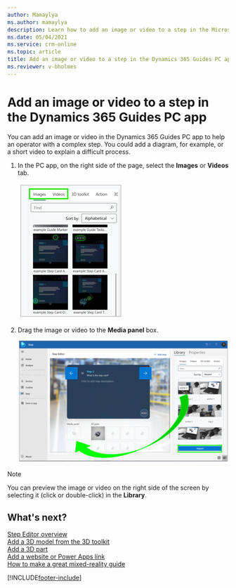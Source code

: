```yaml
---
author: Mamaylya
ms.author: mamaylya
description: Learn how to add an image or video to a step in the Microsoft Dynamics 365 Guides PC app to help operators with a complex step.
ms.date: 05/04/2021
ms.service: crm-online
ms.topic: article
title: Add an image or video to a step in the Dynamics 365 Guides PC app
ms.reviewer: v-bholmes
---
```


# Add an image or video to a step in the Dynamics 365 Guides PC app

You can add an image or video in the Dynamics 365 Guides PC app to help an operator with a complex step. You could add a diagram, for example, or a short video to explain a difficult process. 

1. In the PC app, on the right side of the page, select the **Images** or **Videos** tab.

    ![Images and Videos tabs](media/select-image-video.PNG "Images and Videos tabs")

2. Drag the image or video to the **Media panel** box.

    ![Dragging an image or video to the Image or video box](media/drag-image-video.PNG "Dragging an image or video to the Image or video box")
    
> [!NOTE]
> You can preview the image or video on the right side of the screen by selecting it (click or double-click) in the **Library**. 

## What's next?

[Step Editor overview](pc-app-step-editor-overview.md)<br>
[Add a 3D model from the 3D toolkit](pc-app-add-3D-model.md)<br>
[Add a 3D part](pc-app-add-3D-part.md)<br>
[Add a website or Power Apps link](pc-app-website-powerapps-link.md)<br>
[How to make a great mixed-reality guide](great-guide.md)

[!INCLUDE[footer-include](../includes/footer-banner.md)]
